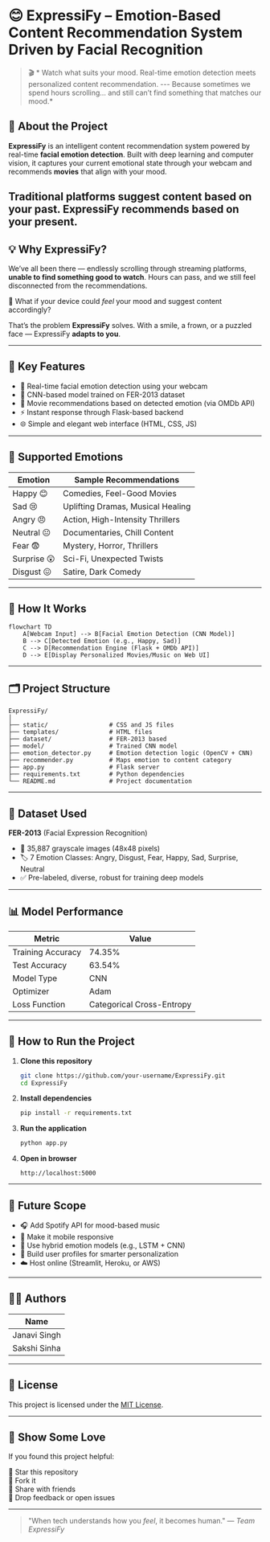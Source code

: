 # 😊 ExpressiFy – Emotion-Based Content Recommendation System Driven by Facial Recognition

> 🎬 * Watch what suits your mood. Real-time emotion detection meets personalized content recommendation.
--- Because sometimes we spend hours scrolling… and still can’t find something that matches our mood.*

## 🧠 About the Project

**ExpressiFy** is an intelligent content recommendation system powered by real-time **facial emotion detection**. Built with deep learning and computer vision, it captures your current emotional state through your webcam and recommends **movies** that align with your mood.

Traditional platforms suggest content based on your **past**. ExpressiFy recommends based on your **present.**
---

## 💡 Why ExpressiFy?

We’ve all been there — endlessly scrolling through streaming platforms, **unable to find something good to watch**. Hours can pass, and we still feel disconnected from the recommendations.

🎯 What if your device could *feel* your mood and suggest content accordingly?

That’s the problem **ExpressiFy** solves. With a smile, a frown, or a puzzled face — ExpressiFy **adapts to you**.

---

## 🚀 Key Features

- 🎥 Real-time facial emotion detection using your webcam
- 🧠 CNN-based model trained on FER-2013 dataset
- 🎵 Movie recommendations based on detected emotion (via OMDb API)
- ⚡ Instant response through Flask-based backend
- 🌐 Simple and elegant web interface (HTML, CSS, JS)

---

## 📸 Supported Emotions

| Emotion    | Sample Recommendations        |
|------------|-------------------------------|
| Happy 😊    | Comedies, Feel-Good Movies     |
| Sad 😢      | Uplifting Dramas, Musical Healing |
| Angry 😠    | Action, High-Intensity Thrillers |
| Neutral 😐  | Documentaries, Chill Content   |
| Fear 😨     | Mystery, Horror, Thrillers      |
| Surprise 😲 | Sci-Fi, Unexpected Twists      |
| Disgust 😖  | Satire, Dark Comedy            |

---

## 🧠 How It Works

```mermaid
flowchart TD
    A[Webcam Input] --> B[Facial Emotion Detection (CNN Model)]
    B --> C[Detected Emotion (e.g., Happy, Sad)]
    C --> D[Recommendation Engine (Flask + OMDb API)]
    D --> E[Display Personalized Movies/Music on Web UI]
```

---

## 🗂️ Project Structure

```
ExpressiFy/
│
├── static/                 # CSS and JS files
├── templates/              # HTML files
├── dataset/                # FER-2013 based
├── model/                  # Trained CNN model
├── emotion_detector.py     # Emotion detection logic (OpenCV + CNN)
├── recommender.py          # Maps emotion to content category
├── app.py                  # Flask server
├── requirements.txt        # Python dependencies
└── README.md               # Project documentation
```

---

## 🧪 Dataset Used

**FER-2013** (Facial Expression Recognition)

- 📸 35,887 grayscale images (48x48 pixels)
- 🏷️ 7 Emotion Classes: Angry, Disgust, Fear, Happy, Sad, Surprise, Neutral
- ✅ Pre-labeled, diverse, robust for training deep models

---

## 📊 Model Performance

| Metric            | Value      |
|-------------------|------------|
| Training Accuracy | 74.35%     |
| Test Accuracy     | 63.54%     |
| Model Type        | CNN        |
| Optimizer         | Adam       |
| Loss Function     | Categorical Cross-Entropy |

---

## 🔧 How to Run the Project

1. **Clone this repository**
   ```bash
   git clone https://github.com/your-username/ExpressiFy.git
   cd ExpressiFy
   ```

2. **Install dependencies**
   ```bash
   pip install -r requirements.txt
   ```

3. **Run the application**
   ```bash
   python app.py
   ```

4. **Open in browser**
   ```
   http://localhost:5000
   ```

---

## 🌈 Future Scope

- 🎧 Add Spotify API for mood-based music
- 📱 Make it mobile responsive
- 🧠 Use hybrid emotion models (e.g., LSTM + CNN)
- 👤 Build user profiles for smarter personalization
- ☁️ Host online (Streamlit, Heroku, or AWS)

---

## 👩‍💻 Authors

| Name           | 
|----------------|
| Janavi Singh   | 
| Sakshi Sinha   | 

---

## 📄 License

This project is licensed under the [MIT License](LICENSE).

---

## 🙌 Show Some Love

If you found this project helpful:

🌟 Star this repository  
🍴 Fork it  
📣 Share with friends  
💬 Drop feedback or open issues  

---

> "When tech understands how you *feel*, it becomes human."
> — *Team ExpressiFy*
